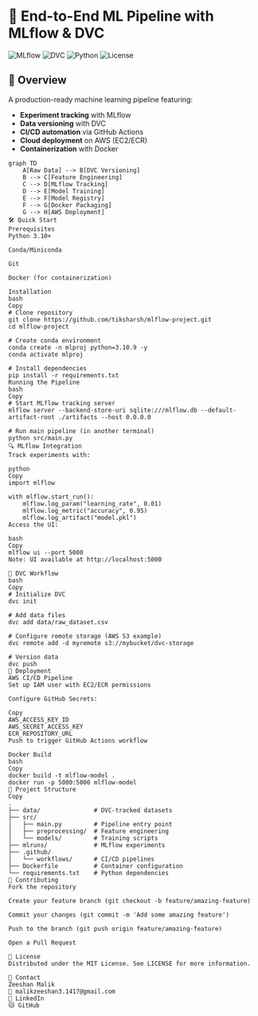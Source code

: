 # 🚀 End-to-End ML Pipeline with MLflow & DVC

![MLflow](https://img.shields.io/badge/MLflow-%23FF6F00.svg?style=for-the-badge&logo=mlflow&logoColor=white)
![DVC](https://img.shields.io/badge/DVC-%2395C93D.svg?style=for-the-badge&logo=dvc&logoColor=white)
![Python](https://img.shields.io/badge/python-3.10%2B-blue.svg)
![License](https://img.shields.io/badge/License-MIT-green.svg)

## 📌 Overview
A production-ready machine learning pipeline featuring:
- **Experiment tracking** with MLflow
- **Data versioning** with DVC
- **CI/CD automation** via GitHub Actions
- **Cloud deployment** on AWS (EC2/ECR)
- **Containerization** with Docker

```mermaid
graph TD
    A[Raw Data] --> B[DVC Versioning]
    B --> C[Feature Engineering]
    C --> D[MLflow Tracking]
    D --> E[Model Training]
    E --> F[Model Registry]
    F --> G[Docker Packaging]
    G --> H[AWS Deployment]
🛠️ Quick Start
Prerequisites
Python 3.10+

Conda/Miniconda

Git

Docker (for containerization)

Installation
bash
Copy
# Clone repository
git clone https://github.com/tiksharsh/mlflow-project.git
cd mlflow-project

# Create conda environment
conda create -n mlproj python=3.10.9 -y
conda activate mlproj

# Install dependencies
pip install -r requirements.txt
Running the Pipeline
bash
Copy
# Start MLflow tracking server
mlflow server --backend-store-uri sqlite:///mlflow.db --default-artifact-root ./artifacts --host 0.0.0.0

# Run main pipeline (in another terminal)
python src/main.py
🔍 MLflow Integration
Track experiments with:

python
Copy
import mlflow

with mlflow.start_run():
    mlflow.log_param("learning_rate", 0.01)
    mlflow.log_metric("accuracy", 0.95)
    mlflow.log_artifact("model.pkl")
Access the UI:

bash
Copy
mlflow ui --port 5000
Note: UI available at http://localhost:5000

🔄 DVC Workflow
bash
Copy
# Initialize DVC
dvc init

# Add data files
dvc add data/raw_dataset.csv

# Configure remote storage (AWS S3 example)
dvc remote add -d myremote s3://mybucket/dvc-storage

# Version data
dvc push
🚀 Deployment
AWS CI/CD Pipeline
Set up IAM user with EC2/ECR permissions

Configure GitHub Secrets:

Copy
AWS_ACCESS_KEY_ID
AWS_SECRET_ACCESS_KEY
ECR_REPOSITORY_URL
Push to trigger GitHub Actions workflow

Docker Build
bash
Copy
docker build -t mlflow-model .
docker run -p 5000:5000 mlflow-model
🧩 Project Structure
Copy
.
├── data/               # DVC-tracked datasets
├── src/
│   ├── main.py         # Pipeline entry point
│   ├── preprocessing/  # Feature engineering
│   └── models/         # Training scripts
├── mlruns/             # MLflow experiments
├── .github/
│   └── workflows/      # CI/CD pipelines
├── Dockerfile          # Container configuration
└── requirements.txt    # Python dependencies
🤝 Contributing
Fork the repository

Create your feature branch (git checkout -b feature/amazing-feature)

Commit your changes (git commit -m 'Add some amazing feature')

Push to the branch (git push origin feature/amazing-feature)

Open a Pull Request

📜 License
Distributed under the MIT License. See LICENSE for more information.

📧 Contact
Zeeshan Malik
📧 malikzeeshan3.1417@gmail.com
🔗 LinkedIn
🐱 GitHub

